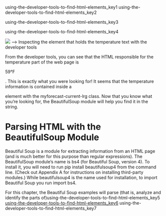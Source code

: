 using-the-developer-tools-to-find-html-elements_key1
using-the-developer-tools-to-find-html-elements_key2


using-the-developer-tools-to-find-html-elements_key3


using-the-developer-tools-to-find-html-elements_key4


![](assets/000014.jpg)
 -->
Inspecting the element that holds the temperature text with the developer tools

From the developer tools, you can see that the HTML responsible for the temperature part of the web page is <p class="myforecast-current -lrg">59°F</p>. This is exactly what you were looking for! It seems that the temperature information is contained inside a <p> element with the myforecast-current-lrg class. Now that you know what you’re looking for, the BeautifulSoup module will help you find it in the string.

# Parsing HTML with the BeautifulSoup Module
Beautiful Soup is a module for extracting information from an HTML page (and is much better for this purpose than regular expressions). The BeautifulSoup module’s name is bs4 (for Beautiful Soup, version 4). To install it, you will need to run pip install beautifulsoup4 from the command line. (Check out Appendix A for instructions on installing third-party modules.) While beautifulsoup4 is the name used for installation, to import Beautiful Soup you run import bs4.

For this chapter, the Beautiful Soup examples will parse (that is, analyze and identify the parts of)using-the-developer-tools-to-find-html-elements_key5
[using-the-developer-tools-to-find-html-elements_key6](http://nostarch.com/automatestuff/)
using-the-developer-tools-to-find-html-elements_key7



